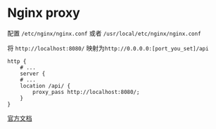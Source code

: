 # Nginx proxy

配置 `/etc/nginx/nginx.conf` 或者 `/usr/local/etc/nginx/nginx.conf`

将 `http://localhost:8080/` 映射为`http://0.0.0.0:[port_you_set]/api`

```nginx
http {
    # ...
    server {
    # ...
    location /api/ {
        proxy_pass http://localhost:8080/;
    }
}
```

[官方文档](https://docs.nginx.com/nginx/admin-guide/security-controls/securing-http-traffic-upstream/)

